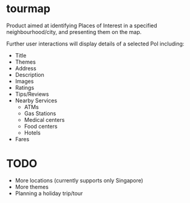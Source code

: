 # tourmap
Product aimed at identifying Places of Interest in a specified neighbourhood/city,
and presenting them on the map. 

Further user interactions will display details of a selected PoI including:
- Title
- Themes
- Address
- Description
- Images
- Ratings
- Tips/Reviews
- Nearby Services
  - ATMs
  - Gas Stations
  - Medical centers
  - Food centers
  - Hotels
- Fares

# TODO
- More locations (currently supports only Singapore)
- More themes
- Planning a holiday trip/tour
